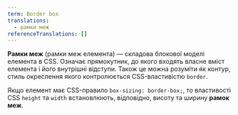 ```yaml
---
term: Border box
translations:
  - рамки меж
referenceTranslations: []
---
```


**Рамки меж** (рамки меж елемента) — складова блокової моделі елемента в CSS. Означає прямокутник, до якого входять власне вміст елемента і його внутрішні відступи. Також це можна розуміти як контур, стиль окреслення якого контролюється CSS-властивістю `border`.
	
Якщо елемент має CSS-правило `box-sizing: border-box;`, то властивості CSS `height` та `width` встановлюють, відповідно, висоту та ширину **рамок меж**.